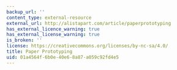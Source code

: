 ```yaml
---
backup_url: ''
content_type: external-resource
external_url: http://alistapart.com/article/paperprototyping
has_external_licence_warning: true
has_external_license_warning: true
is_broken: ''
license: https://creativecommons.org/licenses/by-nc-sa/4.0/
title: Paper Prototyping
uid: 01a4564f-6b0e-40e6-8a87-a059c92fd4e5
---
```

